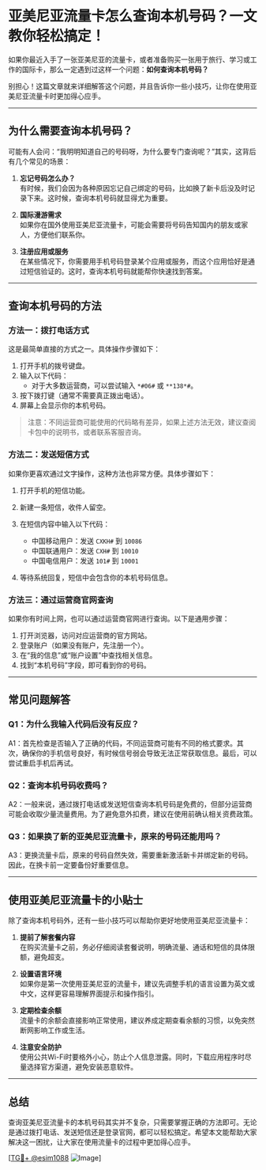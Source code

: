 # 亚美尼亚流量卡怎么查询本机号码？一文教你轻松搞定！

如果你最近入手了一张亚美尼亚的流量卡，或者准备购买一张用于旅行、学习或工作的国际卡，那么一定遇到过这样一个问题：**如何查询本机号码？**  

别担心！这篇文章就来详细解答这个问题，并且告诉你一些小技巧，让你在使用亚美尼亚流量卡时更加得心应手。

---

## 为什么需要查询本机号码？

可能有人会问：“我明明知道自己的号码呀，为什么要专门查询呢？”其实，这背后有几个常见的场景：

1. **忘记号码怎么办？**  
   有时候，我们会因为各种原因忘记自己绑定的号码，比如换了新卡后没及时记录下来。这时候，查询本机号码就显得尤为重要。

2. **国际漫游需求**  
   如果你在国外使用亚美尼亚流量卡，可能会需要将号码告知国内的朋友或家人，方便他们联系你。

3. **注册应用或服务**  
   在某些情况下，你需要用手机号码登录某个应用或服务，而这个应用恰好是通过短信验证的。这时，查询本机号码就能帮你快速找到答案。

---

## 查询本机号码的方法

### 方法一：拨打电话方式
这是最简单直接的方式之一。具体操作步骤如下：

1. 打开手机的拨号键盘。
2. 输入以下代码：
   - 对于大多数运营商，可以尝试输入 `*#06#` 或 `**138*#`。
3. 按下拨打键（通常不需要真正拨出电话）。
4. 屏幕上会显示你的本机号码。

> 注意：不同运营商可能使用的代码略有差异，如果上述方法无效，建议查阅卡包中的说明书，或者联系客服咨询。

### 方法二：发送短信方式
如果你更喜欢通过文字操作，这种方法也非常方便。具体步骤如下：

1. 打开手机的短信功能。
2. 新建一条短信，收件人留空。
3. 在短信内容中输入以下代码：
   - 中国移动用户：发送 `CXKH#` 到 `10086`
   - 中国联通用户：发送 `CXH#` 到 `10010`
   - 中国电信用户：发送 `101#` 到 `10001`

4. 等待系统回复，短信中会包含你的本机号码信息。

### 方法三：通过运营商官网查询
如果你有时间上网，也可以通过运营商官网进行查询。以下是通用步骤：

1. 打开浏览器，访问对应运营商的官方网站。
2. 登录账户（如果没有账户，先注册一个）。
3. 在“我的信息”或“账户设置”中查找相关信息。
4. 找到“本机号码”字段，即可看到你的号码。

---

## 常见问题解答

### Q1：为什么我输入代码后没有反应？
A1：首先检查是否输入了正确的代码，不同运营商可能有不同的格式要求。其次，确保你的手机信号良好，有时候信号弱会导致无法正常获取信息。最后，可以尝试重启手机后再试。

### Q2：查询本机号码收费吗？
A2：一般来说，通过拨打电话或发送短信查询本机号码是免费的，但部分运营商可能会收取少量流量费用。为了避免意外扣费，建议在使用前确认相关资费政策。

### Q3：如果换了新的亚美尼亚流量卡，原来的号码还能用吗？
A3：更换流量卡后，原来的号码自然失效，需要重新激活新卡并绑定新的号码。因此，在换卡前一定要备份好重要信息。

---

## 使用亚美尼亚流量卡的小贴士

除了查询本机号码外，还有一些小技巧可以帮助你更好地使用亚美尼亚流量卡：

1. **提前了解套餐内容**  
   在购买流量卡之前，务必仔细阅读套餐说明，明确流量、通话和短信的具体限额，避免超支。

2. **设置语言环境**  
   如果你是第一次使用亚美尼亚的流量卡，建议先调整手机的语言设置为英文或中文，这样更容易理解界面提示和操作指引。

3. **定期检查余额**  
   流量卡的余额会直接影响正常使用，建议养成定期查看余额的习惯，以免突然断网影响工作或生活。

4. **注意安全防护**  
   使用公共Wi-Fi时要格外小心，防止个人信息泄露。同时，下载应用程序时尽量选择官方渠道，避免安装恶意软件。

---

## 总结

查询亚美尼亚流量卡的本机号码其实并不复杂，只需要掌握正确的方法即可。无论是通过拨打电话、发送短信还是登录官网，都可以轻松搞定。希望本文能帮助大家解决这一困扰，让大家在使用流量卡的过程中更加得心应手。

[[TG💪+ @esim1088](https://t.me/s/esim1088) ![Image](https://i.postimg.cc/4NQfJmqS/Snipaste-2025-05-13-00-14-12.png)]